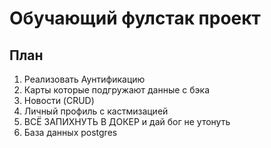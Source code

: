 # Обучающий фулстак проект

## План
1. Реализовать Аунтификацию
2. Карты которые подгружают данные с бэка
3. Новости (CRUD)
4. Личный профиль с кастмизацией
5. ВСЁ ЗАПИХНУТЬ В ДОКЕР и дай бог не утонуть
6. База данных postgres
